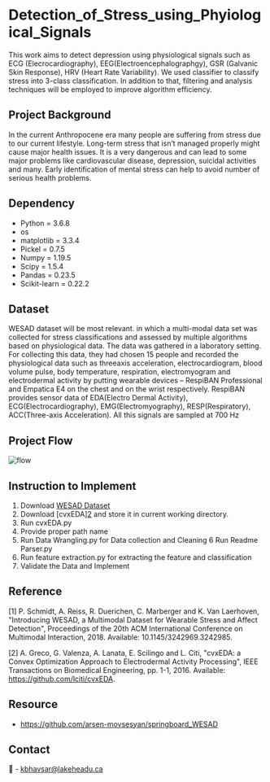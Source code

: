 
# Detection_of_Stress_using_Phyiological_Signals
This work aims to detect depression using physiological signals such as ECG (Elecrocardiography), EEG(Electroencephalographgy), GSR (Galvanic Skin Response), HRV (Heart Rate Variability). We used classifier to classify stress into 3-class classification. In addition to that, filtering and analysis techniques will be employed to improve algorithm efficiency.

## Project Background
In the current Anthropocene era many people are suffering from stress due to our current lifestyle. Long-term stress that isn’t managed properly might cause major health issues. It is a very dangerous and can lead to some major problems like cardiovascular disease, depression, suicidal activities and many. Early identification of mental stress can help to avoid number of serious health problems.

## Dependency
- Python = 3.6.8
- os
- matplotlib = 3.3.4
- Pickel = 0.7.5
- Numpy = 1.19.5
- Scipy = 1.5.4
- Pandas = 0.23.5
- Scikit-learn = 0.22.2

## Dataset
WESAD dataset will be most relevant. in which a multi-modal data set was collected for stress classifications and assessed by multiple algorithms based on physiological data. The data was gathered in a laboratory setting. For collecting this data, they had chosen 15 people and recorded the physiological data such as threeaxis acceleration, electrocardiogram, blood volume pulse, body temperature, respiration, electromyogram and electrodermal activity by putting wearable devices – RespiBAN Professional and Empatica E4 on the chest and on the wrist respectively. RespiBAN provides sensor data of EDA(Electro Dermal Activity), ECG(Electrocardiography), EMG(Electromyography), RESP(Respiratory), ACC(Three-axis Acceleration). All this signals are sampled at 700 Hz

## Project Flow
![flow](https://user-images.githubusercontent.com/88844422/129226095-3af53df2-df46-4b21-afa6-4db910066816.PNG)

## Instruction to Implement
1.	Download [WESAD Dataset](https://archive.ics.uci.edu/ml/datasets/WESAD+%28Wearable+Stress+and+Affect+Detection%29)
2.	Download [cvxEDA][2](https://github.com/lciti/cvxEDA) and store it in current working directory.
3.	Run cvxEDA.py
4.	Provide proper path name 
5.	Run Data Wrangling.py for Data collection and Cleaning
6	  Run Readme Parser.py
7.	Run feature extraction.py for extracting the feature and classification
8.	Validate the Data and Implement

## Reference
[1] P. Schmidt, A. Reiss, R. Duerichen, C. Marberger and K. Van Laerhoven, "Introducing WESAD, a Multimodal Dataset for Wearable Stress and Affect Detection", Proceedings of the 20th ACM International Conference on Multimodal Interaction, 2018. Available: 10.1145/3242969.3242985.

[2] A. Greco, G. Valenza, A. Lanata, E. Scilingo and L. Citi, "cvxEDA: a Convex Optimization Approach to Electrodermal Activity Processing", IEEE Transactions on Biomedical Engineering, pp. 1-1, 2016. Available: https://github.com/lciti/cvxEDA.

## Resource
- https://github.com/arsen-movsesyan/springboard_WESAD

## Contact
:e-mail: - kbhavsar@lakeheadu.ca
